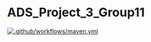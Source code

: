 # ADS_Project_3_Group11
[![.github/workflows/maven.yml](https://github.com/JoaoAlmeida-dev/ADS_Project_3_Group11/actions/workflows/maven.yml/badge.svg)](https://github.com/JoaoAlmeida-dev/ADS_Project_3_Group11/actions/workflows/maven.yml)
